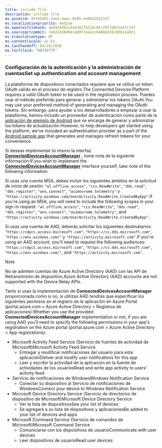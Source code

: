 ```yaml
---
title: include file
description: include file
ms.assetid: 93f45482-14e4-4aec-8185-ee05b592215f
ms.localizationpriority: medium
ms.openlocfilehash: a6e92df6114443827b22dc85cf877d631e5fcfdf
ms.sourcegitcommit: 7e022438d0414d8f24ee2c048bb018c80b1ea921
ms.translationtype: HT
ms.contentlocale: es-ES
ms.lasthandoff: 04/24/2020
ms.locfileid: "66755775"
---
```

### <a name="set-up-authentication-and-account-management"></a><span data-ttu-id="15822-103">Configuración de la autenticación y la administración de cuentas</span><span class="sxs-lookup"><span data-stu-id="15822-103">Set up authentication and account management</span></span>

<span data-ttu-id="15822-104">La plataforma de dispositivos conectados requiere que se utilice un token OAuth válido en el proceso de registro.</span><span class="sxs-lookup"><span data-stu-id="15822-104">The Connected Devices Platform requires a valid OAuth token to be used in the registration process.</span></span>  <span data-ttu-id="15822-105">Puedes usar el método preferido para generar y administrar los tokens OAuth.</span><span class="sxs-lookup"><span data-stu-id="15822-105">You may use your preferred method of generating and managing the OAuth tokens.</span></span>  <span data-ttu-id="15822-106">Sin embargo, para ayudar a los desarrolladores a empezar a usar la plataforma, hemos incluido un proveedor de autenticación como parte de la [aplicación de ejemplo de Android](https://github.com/Microsoft/project-rome/tree/master/Android/samples) que se encarga de generar y administrar los tokens de actualización.</span><span class="sxs-lookup"><span data-stu-id="15822-106">However, to help developers get started using the platform, we've included an authentication provider as a part of the [Android sample app](https://github.com/Microsoft/project-rome/tree/master/Android/samples) that generates and manages refresh tokens for your convenience.</span></span>

<span data-ttu-id="15822-107">Si deseas implementar tú mismo la interfaz **[ConnectedDevicesAccountManager](https://docs.microsoft.com/java/api/com.microsoft.connecteddevices.core._user_account_provider)** , tome nota de la siguiente información:</span><span class="sxs-lookup"><span data-stu-id="15822-107">If you wish to implement the **[ConnectedDevicesAccountManager](https://docs.microsoft.com/java/api/com.microsoft.connecteddevices.core._user_account_provider)** interface yourself, take note of the following information:</span></span> 

<span data-ttu-id="15822-108">Si usas una cuenta MSA, debes incluir los siguientes ámbitos en la solicitud de inicio de sesión: `"wl.offline_access"`, `"ccs.ReadWrite"`, `"dds.read"`, `"dds.register"`, `"wns.connect"`, `"asimovrome.telemetry"` y `"https://activity.windows.com/UserActivity.ReadWrite.CreatedByApp"`.</span><span class="sxs-lookup"><span data-stu-id="15822-108">If you're using an MSA, you will need to include the following scopes in your sign-in request: `"wl.offline_access"`, `"ccs.ReadWrite"`, `"dds.read"`, `"dds.register"`, `"wns.connect"`, `"asimovrome.telemetry"`, and `"https://activity.windows.com/UserActivity.ReadWrite.CreatedByApp"`.</span></span> 

<span data-ttu-id="15822-109">Si usas una cuenta de AAD, deberás solicitar los siguientes destinatarios: `"https://cdpcs.access.microsoft.com"`, `"https://cs.dds.microsoft.com"`, `"https://wns.windows.com/"` y `"https://activity.microsoft.com"`.</span><span class="sxs-lookup"><span data-stu-id="15822-109">If you're using an AAD account, you'll need to request the following audiences: `"https://cdpcs.access.microsoft.com"`, `"https://cs.dds.microsoft.com"`, `"https://wns.windows.com/"`, and `"https://activity.microsoft.com"`.</span></span>

> [!NOTE]
> <span data-ttu-id="15822-110">No se admiten cuentas de Azure Active Directory (AAD) con las API de Retransmisión de dispositivo.</span><span class="sxs-lookup"><span data-stu-id="15822-110">Azure Active Directory (AAD) accounts are not supported with the Device Relay APIs.</span></span>

<span data-ttu-id="15822-111">Tanto si usas la implementación de **ConnectedDevicesAccountManager** proporcionada como si no, si utilizas AAD tendrás que especificar los siguientes permisos en el registro de la aplicación en Azure Portal (portal.azure.com > Azure Active Directory > Registros de aplicaciones):</span><span class="sxs-lookup"><span data-stu-id="15822-111">Whether you use the provided **ConnectedDevicesAccountManager** implementation or not, if you are using AAD you'll need to specify the following permissions in your app's registration on the Azure portal (portal.azure.com > Azure Active Directory > App registrations):</span></span> 
* <span data-ttu-id="15822-112">Microsoft Activity Feed Service (Servicio de fuentes de actividad de Microsoft)</span><span class="sxs-lookup"><span data-stu-id="15822-112">Microsoft Activity Feed Service</span></span> 
  * <span data-ttu-id="15822-113">Entregar y modificar notificaciones del usuario para esta aplicación</span><span class="sxs-lookup"><span data-stu-id="15822-113">Deliver and modify user notifications for this app</span></span>
  * <span data-ttu-id="15822-114">Leer y escribir la actividad de la aplicación en la fuente de actividades de los usuarios</span><span class="sxs-lookup"><span data-stu-id="15822-114">Read and write app activity to users' activity feed</span></span>
* <span data-ttu-id="15822-115">Servicio de notificaciones de Windows</span><span class="sxs-lookup"><span data-stu-id="15822-115">Windows Notification Service</span></span>
  * <span data-ttu-id="15822-116">Conectar su dispositivo al Servicio de notificaciones de Windows</span><span class="sxs-lookup"><span data-stu-id="15822-116">Connect your device to Windows Notification Service</span></span> 
* <span data-ttu-id="15822-117">Microsoft Device Directory Service (Servicio de directorios de dispositivo de Microsoft)</span><span class="sxs-lookup"><span data-stu-id="15822-117">Microsoft Device Directory Service</span></span>
  * <span data-ttu-id="15822-118">Ver la lista de dispositivos</span><span class="sxs-lookup"><span data-stu-id="15822-118">See your list of devices</span></span>
  * <span data-ttu-id="15822-119">Se agregará a su lista de dispositivos y aplicaciones</span><span class="sxs-lookup"><span data-stu-id="15822-119">Be added to your list of devices and apps</span></span> 
* <span data-ttu-id="15822-120">Microsoft Command Service (Servicio de comandos de Microsoft)</span><span class="sxs-lookup"><span data-stu-id="15822-120">Microsoft Command Service</span></span>
  * <span data-ttu-id="15822-121">Comunicarse con los dispositivos de usuario</span><span class="sxs-lookup"><span data-stu-id="15822-121">Communicate with user devices</span></span>
  * <span data-ttu-id="15822-122">Leer dispositivos de usuario</span><span class="sxs-lookup"><span data-stu-id="15822-122">Read user devices</span></span>
